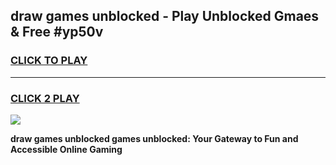 
## draw games unblocked - Play Unblocked Gmaes & Free #yp50v
<h3>
<a href="https://premium.freeplayer.one?title=draw_games_unblocked&ref=01M">CLICK TO PLAY</a></h3>
<hr>

<h3>
<a href="https://premium.freeplayer.one?title=draw_games_unblocked&ref=01M">CLICK 2 PLAY</a>
  
</h3>

<a href="https://premium.freeplayer.one?title=draw_games_unblocked&ref=01M"><img src="https://clearcache.store/games.png"></a>


**draw games unblocked games unblocked: Your Gateway to Fun and Accessible Online Gaming**
